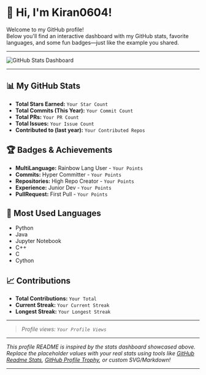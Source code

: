 # 👋 Hi, I'm Kiran0604!

Welcome to my GitHub profile!  
Below you'll find an interactive dashboard with my GitHub stats, favorite languages, and some fun badges—just like the example you shared.

---

![GitHub Stats Dashboard](image1)

---

## 📊 My GitHub Stats

- **Total Stars Earned:** `Your Star Count`
- **Total Commits (This Year):** `Your Commit Count`
- **Total PRs:** `Your PR Count`
- **Total Issues:** `Your Issue Count`
- **Contributed to (last year):** `Your Contributed Repos`

## 🏆 Badges & Achievements

- **MultiLanguage:** Rainbow Lang User - `Your Points`
- **Commits:** Hyper Committer - `Your Points`
- **Repositories:** High Repo Creator - `Your Points`
- **Experience:** Junior Dev - `Your Points`
- **PullRequest:** First Pull - `Your Points`

## 🚀 Most Used Languages

- Python
- Java
- Jupyter Notebook
- C++
- C
- Cython

## 📈 Contributions

- **Total Contributions:** `Your Total`
- **Current Streak:** `Your Current Streak`
- **Longest Streak:** `Your Longest Streak`

---

> _Profile views: `Your Profile Views`_

---

*This profile README is inspired by the stats dashboard showcased above. Replace the placeholder values with your real stats using tools like [GitHub Readme Stats](https://github.com/anuraghazra/github-readme-stats), [GitHub Profile Trophy](https://github.com/ryo-ma/github-profile-trophy), or custom SVG/Markdown!*

---
